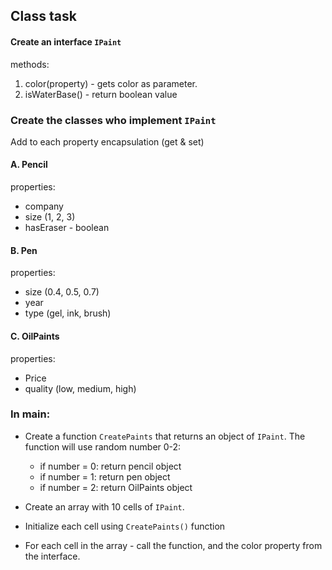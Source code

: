 ## Class task


#### Create an interface `IPaint`

methods:

1. color(property) - gets color as parameter.
2. isWaterBase() - return boolean value

### Create the classes who implement `IPaint`

Add to each property encapsulation (get & set)

#### A. Pencil

properties:

- company
- size (1, 2, 3)
- hasEraser - boolean

#### B. Pen

properties:

- size (0.4, 0.5, 0.7)
- year
- type (gel, ink, brush)

#### C. OilPaints

properties:

- Price
- quality (low, medium, high)

### In main:

- Create a function `CreatePaints` that returns an object of `IPaint`. The function will use random number 0-2:

  - if number = 0: return pencil object
  - if number = 1: return pen object
  - if number = 2: return OilPaints object

- Create an array with 10 cells of `IPaint`.
- Initialize each cell using `CreatePaints()` function
- For each cell in the array - call the function, and the color property from the interface.
